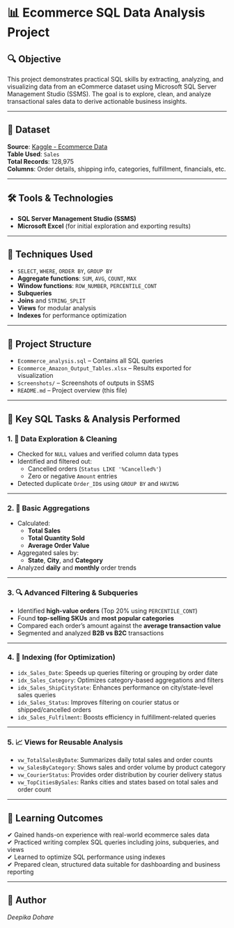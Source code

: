 
# 📊 Ecommerce SQL Data Analysis Project

## 🔍 Objective
This project demonstrates practical SQL skills by extracting, analyzing, and visualizing data from an eCommerce dataset using Microsoft SQL Server Management Studio (SSMS). The goal is to explore, clean, and analyze transactional sales data to derive actionable business insights.

---

## 📁 Dataset
**Source**: [Kaggle - Ecommerce Data](https://www.kaggle.com/datasets/thedevastator/ecommerce-data)  
**Table Used**: `Sales`  
**Total Records**: 128,975  
**Columns**: Order details, shipping info, categories, fulfillment, financials, etc.

---

## 🛠️ Tools & Technologies
- **SQL Server Management Studio (SSMS)**
- **Microsoft Excel** (for initial exploration and exporting results)

---

## 🧮 Techniques Used

- `SELECT`, `WHERE`, `ORDER BY`, `GROUP BY`
- **Aggregate functions**: `SUM`, `AVG`, `COUNT`, `MAX`
- **Window functions**: `ROW_NUMBER`, `PERCENTILE_CONT`
- **Subqueries**
- **Joins** and `STRING_SPLIT`
- **Views** for modular analysis
- **Indexes** for performance optimization

---

## 📂 Project Structure

- `Ecommerce_analysis.sql` – Contains all SQL queries  
- `Ecommerce_Amazon_Output_Tables.xlsx` – Results exported for visualization  
- `Screenshots/` – Screenshots of outputs in SSMS  
- `README.md` – Project overview (this file)

---

## 🧾 Key SQL Tasks & Analysis Performed

### 1. 🧹 Data Exploration & Cleaning
- Checked for `NULL` values and verified column data types
- Identified and filtered out:
  - Cancelled orders (`Status LIKE '%Cancelled%'`)
  - Zero or negative `Amount` entries
- Detected duplicate `Order_ID`s using `GROUP BY` and `HAVING`

---

### 2. 🧮 Basic Aggregations
- Calculated:
  - **Total Sales**
  - **Total Quantity Sold**
  - **Average Order Value**
- Aggregated sales by:
  - **State**, **City**, and **Category**
- Analyzed **daily** and **monthly** order trends

---

### 3. 🔍 Advanced Filtering & Subqueries
- Identified **high-value orders** (Top 20% using `PERCENTILE_CONT`)
- Found **top-selling SKUs** and **most popular categories**
- Compared each order’s amount against the **average transaction value**
- Segmented and analyzed **B2B vs B2C** transactions

---

### 4. 🧱 Indexing (for Optimization)

- `idx_Sales_Date`: Speeds up queries filtering or grouping by order date  
- `idx_Sales_Category`: Optimizes category-based aggregations and filters  
- `idx_Sales_ShipCityState`: Enhances performance on city/state-level sales queries  
- `idx_Sales_Status`: Improves filtering on courier status or shipped/cancelled orders  
- `idx_Sales_Fulfilment`: Boosts efficiency in fulfillment-related queries  

---

### 5. 📈 Views for Reusable Analysis

- `vw_TotalSalesByDate`: Summarizes daily total sales and order counts  
- `vw_SalesByCategory`: Shows sales and order volume by product category  
- `vw_CourierStatus`: Provides order distribution by courier delivery status  
- `vw_TopCitiesBySales`: Ranks cities and states based on total sales and order count  

---
## 📌 Learning Outcomes

✔ Gained hands-on experience with real-world ecommerce sales data  
✔ Practiced writing complex SQL queries including joins, subqueries, and views  
✔ Learned to optimize SQL performance using indexes  
✔ Prepared clean, structured data suitable for dashboarding and business reporting  

---

## 📎 Author
*Deepika Dohare*  


